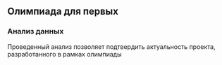 ## Олимпиада для первых
### Анализ данных 
Проведенный анализ позволяет подтвердить актуальность проекта,
разработанного в рамках олимпиады

